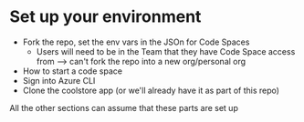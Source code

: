 # Set up your environment

- Fork the repo, set the env vars in the JSOn for Code Spaces
  - Users will need to be in the Team that they have Code Space access from --> can't fork the repo into a new org/personal org
- How to start a code space
- Sign into Azure CLI
- Clone the coolstore app (or we'll already have it as part of this repo)

All the other sections can assume that these parts are set up
